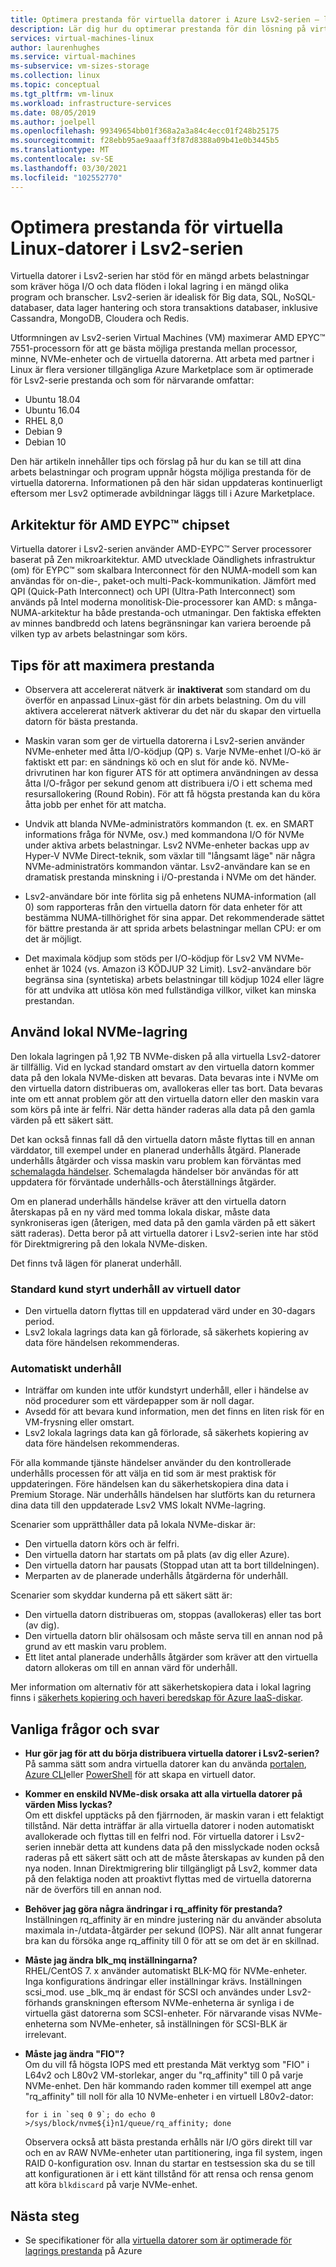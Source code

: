 ```yaml
---
title: Optimera prestanda för virtuella datorer i Azure Lsv2-serien – lagring
description: Lär dig hur du optimerar prestanda för din lösning på virtuella datorer i Lsv2-serien med ett Linux-exempel.
services: virtual-machines-linux
author: laurenhughes
ms.service: virtual-machines
ms-subservice: vm-sizes-storage
ms.collection: linux
ms.topic: conceptual
ms.tgt_pltfrm: vm-linux
ms.workload: infrastructure-services
ms.date: 08/05/2019
ms.author: joelpell
ms.openlocfilehash: 99349654bb01f368a2a3a84c4ecc01f248b25175
ms.sourcegitcommit: f28ebb95ae9aaaff3f87d8388a09b41e0b3445b5
ms.translationtype: MT
ms.contentlocale: sv-SE
ms.lasthandoff: 03/30/2021
ms.locfileid: "102552770"
---
```

# <a name="optimize-performance-on-the-lsv2-series-linux-virtual-machines"></a>Optimera prestanda för virtuella Linux-datorer i Lsv2-serien

Virtuella datorer i Lsv2-serien har stöd för en mängd arbets belastningar som kräver höga I/O och data flöden i lokal lagring i en mängd olika program och branscher.  Lsv2-serien är idealisk för Big data, SQL, NoSQL-databaser, data lager hantering och stora transaktions databaser, inklusive Cassandra, MongoDB, Cloudera och Redis.

Utformningen av Lsv2-serien Virtual Machines (VM) maximerar AMD EPYC™ 7551-processorn för att ge bästa möjliga prestanda mellan processor, minne, NVMe-enheter och de virtuella datorerna. Att arbeta med partner i Linux är flera versioner tillgängliga Azure Marketplace som är optimerade för Lsv2-serie prestanda och som för närvarande omfattar:

- Ubuntu 18.04
- Ubuntu 16.04
- RHEL 8,0
- Debian 9
- Debian 10

Den här artikeln innehåller tips och förslag på hur du kan se till att dina arbets belastningar och program uppnår högsta möjliga prestanda för de virtuella datorerna. Informationen på den här sidan uppdateras kontinuerligt eftersom mer Lsv2 optimerade avbildningar läggs till i Azure Marketplace.

## <a name="amd-eypc-chipset-architecture"></a>Arkitektur för AMD EYPC™ chipset

Virtuella datorer i Lsv2-serien använder AMD-EYPC™ Server processorer baserat på Zen mikroarkitektur. AMD utvecklade Oändlighets infrastruktur (om) för EYPC™ som skalbara Interconnect för den NUMA-modell som kan användas för on-die-, paket-och multi-Pack-kommunikation. Jämfört med QPI (Quick-Path Interconnect) och UPI (Ultra-Path Interconnect) som används på Intel moderna monolitisk-Die-processorer kan AMD: s många-NUMA-arkitektur ha både prestanda-och utmaningar. Den faktiska effekten av minnes bandbredd och latens begränsningar kan variera beroende på vilken typ av arbets belastningar som körs.

## <a name="tips-to-maximize-performance"></a>Tips för att maximera prestanda

* Observera att accelererat nätverk är **inaktiverat** som standard om du överför en anpassad Linux-gäst för din arbets belastning. Om du vill aktivera accelererat nätverk aktiverar du det när du skapar den virtuella datorn för bästa prestanda.

* Maskin varan som ger de virtuella datorerna i Lsv2-serien använder NVMe-enheter med åtta I/O-ködjup (QP) s. Varje NVMe-enhet I/O-kö är faktiskt ett par: en sändnings kö och en slut för ande kö. NVMe-drivrutinen har kon figurer ATS för att optimera användningen av dessa åtta I/O-frågor per sekund genom att distribuera i/O i ett schema med resursallokering (Round Robin). För att få högsta prestanda kan du köra åtta jobb per enhet för att matcha.

* Undvik att blanda NVMe-administratörs kommandon (t. ex. en SMART informations fråga för NVMe, osv.) med kommandona I/O för NVMe under aktiva arbets belastningar. Lsv2 NVMe-enheter backas upp av Hyper-V NVMe Direct-teknik, som växlar till "långsamt läge" när några NVMe-administratörs kommandon väntar. Lsv2-användare kan se en dramatisk prestanda minskning i i/O-prestanda i NVMe om det händer.

* Lsv2-användare bör inte förlita sig på enhetens NUMA-information (all 0) som rapporteras från den virtuella datorn för data enheter för att bestämma NUMA-tillhörighet för sina appar. Det rekommenderade sättet för bättre prestanda är att sprida arbets belastningar mellan CPU: er om det är möjligt.

* Det maximala ködjup som stöds per I/O-ködjup för Lsv2 VM NVMe-enhet är 1024 (vs. Amazon i3 KÖDJUP 32 Limit). Lsv2-användare bör begränsa sina (syntetiska) arbets belastningar till ködjup 1024 eller lägre för att undvika att utlösa kön med fullständiga villkor, vilket kan minska prestandan.

## <a name="utilizing-local-nvme-storage"></a>Använd lokal NVMe-lagring

Den lokala lagringen på 1,92 TB NVMe-disken på alla virtuella Lsv2-datorer är tillfällig. Vid en lyckad standard omstart av den virtuella datorn kommer data på den lokala NVMe-disken att bevaras. Data bevaras inte i NVMe om den virtuella datorn distribueras om, avallokeras eller tas bort. Data bevaras inte om ett annat problem gör att den virtuella datorn eller den maskin vara som körs på inte är felfri. När detta händer raderas alla data på den gamla värden på ett säkert sätt.

Det kan också finnas fall då den virtuella datorn måste flyttas till en annan värddator, till exempel under en planerad underhålls åtgärd. Planerade underhålls åtgärder och vissa maskin varu problem kan förväntas med [schemalagda händelser](scheduled-events.md). Schemalagda händelser bör användas för att uppdatera för förväntade underhålls-och återställnings åtgärder.

Om en planerad underhålls händelse kräver att den virtuella datorn återskapas på en ny värd med tomma lokala diskar, måste data synkroniseras igen (återigen, med data på den gamla värden på ett säkert sätt raderas). Detta beror på att virtuella datorer i Lsv2-serien inte har stöd för Direktmigrering på den lokala NVMe-disken.

Det finns två lägen för planerat underhåll.

### <a name="standard-vm-customer-controlled-maintenance"></a>Standard kund styrt underhåll av virtuell dator

- Den virtuella datorn flyttas till en uppdaterad värd under en 30-dagars period.
- Lsv2 lokala lagrings data kan gå förlorade, så säkerhets kopiering av data före händelsen rekommenderas.

### <a name="automatic-maintenance"></a>Automatiskt underhåll

- Inträffar om kunden inte utför kundstyrt underhåll, eller i händelse av nöd procedurer som ett värdepapper som är noll dagar.
- Avsedd för att bevara kund information, men det finns en liten risk för en VM-frysning eller omstart.
- Lsv2 lokala lagrings data kan gå förlorade, så säkerhets kopiering av data före händelsen rekommenderas.

För alla kommande tjänste händelser använder du den kontrollerade underhålls processen för att välja en tid som är mest praktisk för uppdateringen. Före händelsen kan du säkerhetskopiera dina data i Premium Storage. När underhålls händelsen har slutförts kan du returnera dina data till den uppdaterade Lsv2 VMS lokalt NVMe-lagring.

Scenarier som upprätthåller data på lokala NVMe-diskar är:

- Den virtuella datorn körs och är felfri.
- Den virtuella datorn har startats om på plats (av dig eller Azure).
- Den virtuella datorn har pausats (Stoppad utan att ta bort tilldelningen).
- Merparten av de planerade underhålls åtgärderna för underhåll.

Scenarier som skyddar kunderna på ett säkert sätt är:

- Den virtuella datorn distribueras om, stoppas (avallokeras) eller tas bort (av dig).
- Den virtuella datorn blir ohälsosam och måste serva till en annan nod på grund av ett maskin varu problem.
- Ett litet antal planerade underhålls åtgärder som kräver att den virtuella datorn allokeras om till en annan värd för underhåll.

Mer information om alternativ för att säkerhetskopiera data i lokal lagring finns i [säkerhets kopiering och haveri beredskap för Azure IaaS-diskar](../backup-and-disaster-recovery-for-azure-iaas-disks.md).

## <a name="frequently-asked-questions"></a>Vanliga frågor och svar

* **Hur gör jag för att du börja distribuera virtuella datorer i Lsv2-serien?**  
   På samma sätt som andra virtuella datorer kan du använda [portalen](quick-create-portal.md), [Azure CLI](quick-create-cli.md)eller [PowerShell](quick-create-powershell.md) för att skapa en virtuell dator.

* **Kommer en enskild NVMe-disk orsaka att alla virtuella datorer på värden Miss lyckas?**  
   Om ett diskfel upptäcks på den fjärrnoden, är maskin varan i ett felaktigt tillstånd. När detta inträffar är alla virtuella datorer i noden automatiskt avallokerade och flyttas till en felfri nod. För virtuella datorer i Lsv2-serien innebär detta att kundens data på den misslyckade noden också raderas på ett säkert sätt och att de måste återskapas av kunden på den nya noden. Innan Direktmigrering blir tillgängligt på Lsv2, kommer data på den felaktiga noden att proaktivt flyttas med de virtuella datorerna när de överförs till en annan nod.

* **Behöver jag göra några ändringar i rq_affinity för prestanda?**  
   Inställningen rq_affinity är en mindre justering när du använder absoluta maximala in-/utdata-åtgärder per sekund (IOPS). När allt annat fungerar bra kan du försöka ange rq_affinity till 0 för att se om det är en skillnad.

* **Måste jag ändra blk_mq inställningarna?**  
   RHEL/CentOS 7. x använder automatiskt BLK-MQ för NVMe-enheter. Inga konfigurations ändringar eller inställningar krävs. Inställningen scsi_mod. use _blk_mq är endast för SCSI och användes under Lsv2-förhands granskningen eftersom NVMe-enheterna är synliga i de virtuella gäst datorerna som SCSI-enheter. För närvarande visas NVMe-enheterna som NVMe-enheter, så inställningen för SCSI-BLK är irrelevant.

* **Måste jag ändra "FIO"?**  
   Om du vill få högsta IOPS med ett prestanda Mät verktyg som "FIO" i L64v2 och L80v2 VM-storlekar, anger du "rq_affinity" till 0 på varje NVMe-enhet.  Den här kommando raden kommer till exempel att ange "rq_affinity" till noll för alla 10 NVMe-enheter i en virtuell L80v2-dator:

   ```console
   for i in `seq 0 9`; do echo 0 >/sys/block/nvme${i}n1/queue/rq_affinity; done
   ```

   Observera också att bästa prestanda erhålls när I/O görs direkt till var och en av RAW NVMe-enheter utan partitionering, inga fil system, ingen RAID 0-konfiguration osv. Innan du startar en testsession ska du se till att konfigurationen är i ett känt tillstånd för att rensa och rensa genom att köra `blkdiscard` på varje NVMe-enhet.
   
## <a name="next-steps"></a>Nästa steg

* Se specifikationer för alla [virtuella datorer som är optimerade för lagrings prestanda](../sizes-storage.md) på Azure
